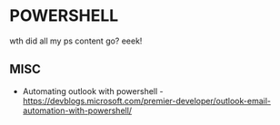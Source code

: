 # POWERSHELL

wth did all my ps content go?  eeek!

## MISC

* Automating outlook with powershell - https://devblogs.microsoft.com/premier-developer/outlook-email-automation-with-powershell/
